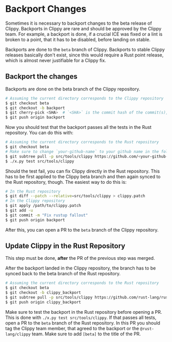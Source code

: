 # Backport Changes

Sometimes it is necessary to backport changes to the beta release of Clippy.
Backports in Clippy are rare and should be approved by the Clippy team. For
example, a backport is done, if a crucial ICE was fixed or a lint is broken to a
point, that it has to be disabled, before landing on stable.

Backports are done to the `beta` branch of Clippy. Backports to stable Clippy
releases basically don't exist, since this would require a Rust point release,
which is almost never justifiable for a Clippy fix.


## Backport the changes

Backports are done on the beta branch of the Clippy repository.

```bash
# Assuming the current directory corresponds to the Clippy repository
$ git checkout beta
$ git checkout -b backport
$ git cherry-pick <SHA>  # `<SHA>` is the commit hash of the commit(s), that should be backported
$ git push origin backport
```

Now you should test that the backport passes all the tests in the Rust
repository. You can do this with:

```bash
# Assuming the current directory corresponds to the Rust repository
$ git checkout beta
# Make sure to change `your-github-name` to your github name in the following command
$ git subtree pull -p src/tools/clippy https://github.com/<your-github-name>/rust-clippy backport
$ ./x.py test src/tools/clippy
```

Should the test fail, you can fix Clippy directly in the Rust repository. This
has to be first applied to the Clippy beta branch and then again synced to the
Rust repository, though. The easiest way to do this is:

```bash
# In the Rust repository
$ git diff --patch --relative=src/tools/clippy > clippy.patch
# In the Clippy repository
$ git apply /path/to/clippy.patch
$ git add -u
$ git commit -m "Fix rustup fallout"
$ git push origin backport
```

After this, you can open a PR to the `beta` branch of the Clippy repository.


## Update Clippy in the Rust Repository

This step must be done, **after** the PR of the previous step was merged.

After the backport landed in the Clippy repository, the branch has to be synced
back to the beta branch of the Rust repository.

```bash
# Assuming the current directory corresponds to the Rust repository
$ git checkout beta
$ git checkout -b clippy_backport
$ git subtree pull -p src/tools/clippy https://github.com/rust-lang/rust-clippy beta
$ git push origin clippy_backport
```

Make sure to test the backport in the Rust repository before opening a PR. This
is done with `./x.py test src/tools/clippy`. If that passes all tests, open a PR
to the `beta` branch of the Rust repository. In this PR you should tag the
Clippy team member, that agreed to the backport or the `@rust-lang/clippy` team.
Make sure to add `[beta]` to the title of the PR.
